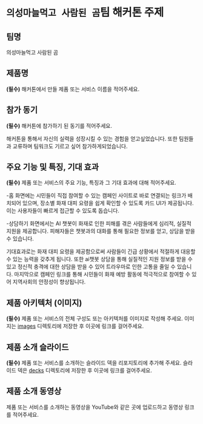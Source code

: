 # `의성마늘먹고 사람된 곰`팀 해커톤 주제

## 팀명

의성마늘먹고 사람된 곰

## 제품명

**(필수)** 해커톤에서 만들 제품 또는 서비스 이름을 적어주세요.

## 참가 동기

**(필수)** 해커톤에 참가하기 된 동기를 적어주세요.

해커톤을 통해서 자신의 실력을 성장시킬 수 있는 경험을 얻고싶었습니다. 또한 팀원들과 교류하며 팀워크도 기르고 싶어 참가하게되었습니다.

## 주요 기능 및 특징, 기대 효과

**(필수)** 제품 또는 서비스의 주요 기능, 특징과 그 기대 효과에 대해 적어주세요.

-홈 화면에는 시민들이 직접 참여할 수 있는 캠페인 사이트로 바로 연결되는 링크가 배치되어 있으며, 장소별 화재 대피 요령을 쉽게 확인할 수 있도록 카드 UI가 제공됩니다. 이는 사용자들이 빠르게 접근할 수 있도록 돕습니다.

-상담하기 화면에서는 AI 챗봇이 화재로 인한 피해를 겪은 사람들에게 심리적, 실질적 지원을 제공합니다. 피해자들은 챗봇과의 대화를 통해 필요한 정보를 얻고, 상담을 받을 수 있습니다.

기대효과로는 화재 대피 요령을 제공함으로써 사람들이 긴급 상황에서 적절하게 대응할 수 있는 능력을 갖추게 됩니다. 또한 ai챗봇 상담을 통해 실질적인 지원 정보를 받을 수 있고 정신적 충격에 대한 상담을 받을 수 있어 트라우마로 인한 고통을 줄일 수 있습니다. 마지막으로 캠페인 링크를 통해 시민들이 화재 예방 활동에 적극적으로 참여할 수 있어 지역사회의 안정성이 향상됩니다.

## 제품 아키텍처 (이미지)

**(필수)** 제품 또는 서비스의 전체 구성도 또는 아키텍처를 이미지로 작성해 주세요. 이미지는 [images](./images) 디렉토리에 저장한 후 이곳에 링크를 걸어주세요.

## 제품 소개 슬라이드

**(필수)** 제품 또는 서비스를 소개하는 슬라이드 덱을 리포지토리에 추가해 주세요. 슬라이드 덱은 [decks](./decks) 디렉토리에 저장한 후 이곳에 링크를 걸어주세요.

## 제품 소개 동영상

제품 또는 서비스를 소개하는 동영상을 YouTube와 같은 곳에 업로드하고 동영상 링크를 적어주세요.
